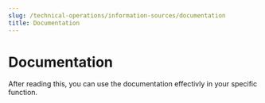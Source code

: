```yaml
---
slug: /technical-operations/information-sources/documentation
title: Documentation
---
```

# Documentation

After reading this, you can use the documentation effectivly in your specific function.
